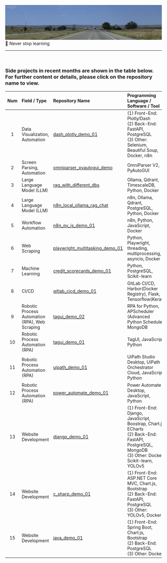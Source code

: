 ![avatar](./nm_i40.png)<br>
🚀  Never stop learning

---

<br>

### Side projects in recent months are shown in the table below. For further content or details, please click on the repository name to view.

| Num | Field / Type | Repository Name | Programming Language / Software / Tool |
| :---:          | :---           | :----         | :---            |
| 1 | Data Visualization, Automation | [dash_plotly_demo_01](<https://github.com/qinglian1105/dash_plotly_demo_01>) | (1) Front-End: Plotly/Dash<br>(2) Back-End: FastAPI, PostgreSQL<br>(3) Other: Selenium, Beautiful Soup, Docker, n8n |
| 2 |  Screen Parsing, Automation | [omniparser_pyautogui_demo](<https://github.com/qinglian1105/omniparser_pyautogui_demo>)  |  OmniParser V2, PyAutoGUI  |
| 3 | Large Language Model (LLM) | [rag_with_different_dbs](<https://github.com/qinglian1105/rag_with_different_dbs>)  |  Ollama, Qdrant, TimescaleDB, Python, Docker |
| 4 | Large Language Model (LLM) | [n8n_local_ollama_rag_chat](<https://github.com/qinglian1105/n8n_local_ollama_rag_chat>)  | n8n, Ollama, Qdrant, PostgreSQL, Python, Docker |
| 5 | Workflow Automation | [n8n_py_js_demo_01](<https://github.com/qinglian1105/n8n_py_js_demo_01>)  | n8n, Python, JavaScript, Docker |
| 6 | Web Scraping | [playwright_multitasking_demo_01](<https://github.com/qinglian1105/playwright_multitasking_demo_01>)  | Python, Playwright, threading, multiprocessing, asyncio, Docker |
| 7 | Machine Learning | [credit_scorecards_demo_01](<https://github.com/qinglian1105/credit_scorecards_demo_01>)  | Python, PostgreSQL, Scikit-learn |
| 8 | CI/CD | [gitlab_cicd_demo_01](<https://github.com/qinglian1105/gitlab_cicd_demo_01>)  | GitLab CI/CD, Harbor(Docker Registry), Flask, Tensorflow(Keras) |
| 9 | Robotic Process Automation (RPA), Web Scraping | [tagui_demo_02](<https://github.com/qinglian1105/tagui_demo_02>)  | RPA for Python, APScheduler (Advanced Python Schedule), MongoDB |
| 10 | Robotic Process Automation (RPA) | [tagui_demo_01](<https://github.com/qinglian1105/tagui_demo_01>)  | TagUI, JavaScript, Python |
| 11 | Robotic Process Automation (RPA) | [uipath_demo_01](<https://github.com/qinglian1105/uipath_demo_01>) | UiPath Studio Desktop, UiPath Orchestrator Cloud, JavaScript, Python |
| 12 | Robotic Process Automation (RPA) | [power_automate_demo_01](<https://github.com/qinglian1105/power_automate_demo_01>)  | Power Automate Desktop, JavaScript, Python |
| 13 | Website Development | [django_demo_01](<https://github.com/qinglian1105/django_demo_01>) | (1) Front-End: Django, JavaScript, Boostrap, Chart.js, ECharts <br>(2) Back-End: FastAPI, PostgreSQL, MongoDB <br>(3) Other: Docker, Scikit-learn, YOLOv5 |
| 14 | Website Development | [c_sharp_demo_01](<https://github.com/qinglian1105/c_sharp_demo_01>) | (1) Front-End: ASP.NET Core MVC, Chart.js, Bootstrap <br>(2) Back-End: FastAPI, PostgreSQL <br>(3) Other: YOLOv5, Docker |
| 15 | Website Development | [java_demo_01](<https://github.com/qinglian1105/java_demo_01>) | (1) Front-End: Spring Boot, Chart.js, Bootstrap <br>(2) Back-End: PostgreSQL <br>(3) Other: Docker | 

<br>
<br>